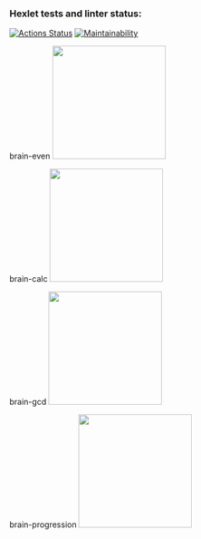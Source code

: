### Hexlet tests and linter status:
[![Actions Status](https://github.com/venyxD/python-project-49/workflows/hexlet-check/badge.svg)](https://github.com/venyxD/python-project-49/actions)
[![Maintainability](https://api.codeclimate.com/v1/badges/cb7fbbbac80584fb829a/maintainability)](https://codeclimate.com/github/venyxD/python-project-49/maintainability)

brain-even
<a href="https://asciinema.org/a/528053" target="_blank"><img src="https://asciinema.org/a/528053.svg" width="200"/></a>

brain-calc
<a href="https://asciinema.org/a/528420" target="_blank"><img src="https://asciinema.org/a/528420.svg" width="200"/></a>

brain-gcd
<a href="https://asciinema.org/a/528452" target="_blank"><img src="https://asciinema.org/a/528452.svg" width="200"/></a>

brain-progression
<a href="https://asciinema.org/a/528950" target="_blank"><img src="https://asciinema.org/a/528950.svg" width="200"/></a>